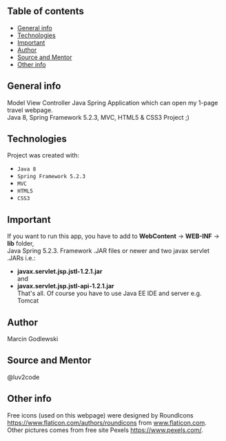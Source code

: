 ## Table of contents
* [General info](#general-info)
* [Technologies](#technologies)
* [Important](#important)
* [Author](#author)
* [Source and Mentor](#source-and-mentor)
* [Other info](#other-info)

## General info
Model View Controller Java Spring Application which can open my 1-page travel webpage.  
Java 8, Spring Framework 5.2.3, MVC, HTML5 & CSS3 Project ;)

## Technologies
Project was created with:
* `Java 8`
* `Spring Framework 5.2.3`
* `MVC`
* `HTML5`
* `CSS3`

## Important
If you want to run this app, you have to add to **WebContent** -> **WEB-INF** -> **lib** folder,  
Java Spring 5.2.3. Framework .JAR files or newer and two javax servlet .JARs i.e.:  
- **javax.servlet.jsp.jstl-1.2.1.jar**  
and
- **javax.servlet.jsp.jstl-api-1.2.1.jar**  
That's all.
Of course you have to use Java EE IDE and server e.g. Tomcat

## Author
Marcin Godlewski

## Source and Mentor
@luv2code

## Other info
Free icons (used on this webpage) were designed by RoundIcons https://www.flaticon.com/authors/roundicons from www.flaticon.com.  
Other pictures comes from free site Pexels https://www.pexels.com/.
